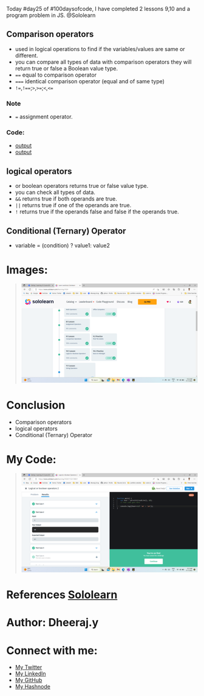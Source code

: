 
Today #day25 of #100daysofcode, I have completed 2 lessons 9,10 and a program problem in JS. @Sololearn

## Comparison operators
- used in logical operations to find if the variables/values are same or different.
- you can compare all types of data with comparison operators they will return true or false a Boolean value type.
- `==` equal to comparison operator
- `===` identical comparison operator (equal and of same type)
- `!=`,`!==`;`>`,`>=`;`<`,`<=`

### Note
- `=` assignment operator.

### Code: 
- [output](https://www.sololearn.com/compiler-playground/WtoRLsYcPHRw)
- [output](https://www.sololearn.com/compiler-playground/WkqdQgDBBco9)

## logical operators
- or boolean operators returns true or false value type.
- you can check all types of data.
- `&&` returns true if both operands are true.
- `||` returns true if one of the operands are true.
- `!` returns true if the operands false and false if the operands true.

## Conditional (Ternary) Operator
- variable = (condition) ? value1: value2
# Images:
> ![9. day25 lesson 9,10 completed.png](/day%2025/images/9.%20day25%20lesson%209%2C10%20completed.png)

# Conclusion
- Comparison operators
- logical operators
- Conditional (Ternary) Operator

# My Code: 
> ![7. day25 prog prob.png](/day%2025/images/7.%20day25%20prog%20prob.png)

# References [Sololearn ](https://www.sololearn.com/learning/1024)

# Author: Dheeraj.y
# Connect with me:
- [My Twitter](https://twitter.com/yssdheeraj)
- [My LinkedIn](https://www.linkedin.com/in/dheerajy1/)
- [My GitHub](https://github.com/dheerajy1)
- [My Hashnode](https://dheerajy1.hashnode.dev/)

